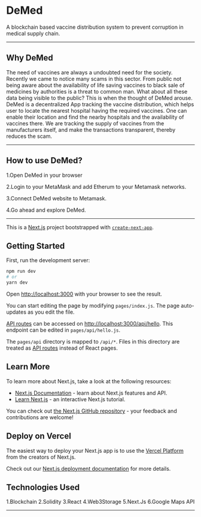 # DeMed
A blockchain based vaccine distribution system to prevent corruption in medical supply chain.


_________________________________________________________________________________________________________________________________________________________________________________________________
## Why DeMed

The need of vaccines are always a undoubted need for the society. Recently we came to notice many scams in this sector. From public not being aware about the availability of life saving vaccines to black sale of medicines by authorities is a threat to common man. What about all these data being visible to the public? This is when the thought of DeMed arouse. DeMed is a decentralized App tracking the vaccine distribution, which helps user to locate the nearest hospital having the required vaccines. One can enable their location and find the nearby hospitals and the availability of vaccines there. We are tracking the supply of vaccines from the manufacturers itself, and make the transactions transparent, thereby reduces the scam.
_________________________________________________________________________________________________________________________________________________________________________________________________
## How to use DeMed?

1.Open DeMed in your browser

2.Login to your MetaMask and add Etherum to your Metamask networks. 

3.Connect DeMed website to Metamask.

4.Go ahead and explore DeMed.
_________________________________________________________________________________________________________________________________________________________________________________________________

This is a [Next.js](https://nextjs.org/) project bootstrapped with [`create-next-app`](https://github.com/vercel/next.js/tree/canary/packages/create-next-app).

## Getting Started

First, run the development server:

```bash
npm run dev
# or
yarn dev
```

Open [http://localhost:3000](http://localhost:3000) with your browser to see the result.

You can start editing the page by modifying `pages/index.js`. The page auto-updates as you edit the file.

[API routes](https://nextjs.org/docs/api-routes/introduction) can be accessed on [http://localhost:3000/api/hello](http://localhost:3000/api/hello). This endpoint can be edited in `pages/api/hello.js`.

The `pages/api` directory is mapped to `/api/*`. Files in this directory are treated as [API routes](https://nextjs.org/docs/api-routes/introduction) instead of React pages.

## Learn More

To learn more about Next.js, take a look at the following resources:

- [Next.js Documentation](https://nextjs.org/docs) - learn about Next.js features and API.
- [Learn Next.js](https://nextjs.org/learn) - an interactive Next.js tutorial.

You can check out [the Next.js GitHub repository](https://github.com/vercel/next.js/) - your feedback and contributions are welcome!

## Deploy on Vercel

The easiest way to deploy your Next.js app is to use the [Vercel Platform](https://vercel.com/new?utm_medium=default-template&filter=next.js&utm_source=create-next-app&utm_campaign=create-next-app-readme) from the creators of Next.js.

Check out our [Next.js deployment documentation](https://nextjs.org/docs/deployment) for more details.

## Technologies Used
1.Blockchain
2.Solidity
3.React
4.Web3Storage
5.Next.Js
6.Google Maps API
_________________________________________________________________________________________________________________________________________________________________________________________________



